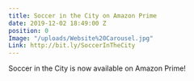 ```yaml
---
title: Soccer in the City on Amazon Prime
date: 2019-12-02 18:49:00 Z
position: 0
Image: "/uploads/Website%20Carousel.jpg"
Link: http://bit.ly/SoccerInTheCity
---
```


Soccer in the City is now available on Amazon Prime!